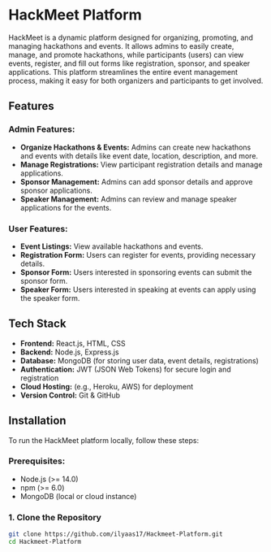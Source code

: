 # HackMeet Platform

HackMeet is a dynamic platform designed for organizing, promoting, and managing hackathons and events. It allows admins to easily create, manage, and promote hackathons, while participants (users) can view events, register, and fill out forms like registration, sponsor, and speaker applications. This platform streamlines the entire event management process, making it easy for both organizers and participants to get involved.

## Features

### Admin Features:
- **Organize Hackathons & Events:** Admins can create new hackathons and events with details like event date, location, description, and more.
- **Manage Registrations:** View participant registration details and manage applications.
- **Sponsor Management:** Admins can add sponsor details and approve sponsor applications.
- **Speaker Management:** Admins can review and manage speaker applications for the events.

### User Features:
- **Event Listings:** View available hackathons and events.
- **Registration Form:** Users can register for events, providing necessary details.
- **Sponsor Form:** Users interested in sponsoring events can submit the sponsor form.
- **Speaker Form:** Users interested in speaking at events can apply using the speaker form.

## Tech Stack

- **Frontend:** React.js, HTML, CSS
- **Backend:** Node.js, Express.js
- **Database:** MongoDB (for storing user data, event details, registrations)
- **Authentication:** JWT (JSON Web Tokens) for secure login and registration
- **Cloud Hosting:** (e.g., Heroku, AWS) for deployment
- **Version Control:** Git & GitHub

## Installation

To run the HackMeet platform locally, follow these steps:

### Prerequisites:
- Node.js (>= 14.0)
- npm (>= 6.0)
- MongoDB (local or cloud instance)

### 1. Clone the Repository
```bash
git clone https://github.com/ilyaas17/Hackmeet-Platform.git
cd Hackmeet-Platform
